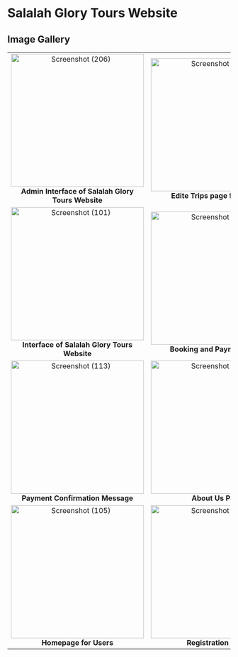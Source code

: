 # Salalah Glory Tours Website

## Image Gallery

<table style="width: 100%; text-align: center; border-spacing: 20px;">
  <tr>
    <td>
      <img src="https://github.com/SAID23S23988/Salalah-Glory-Tours-website/assets/154741482/0e657ecd-7a61-40b6-96eb-8fb4a53f3097" alt="Screenshot (206)" width="300"/>
      <br><b>Admin Interface of Salalah Glory Tours Website</b>
    </td>
    <td>
      <img src="[https://github.com/SAID23S23988/Salalah-Glory-Tours-website/assets/154741482/962937ec-6d94-4a1f-8ed3-908c19c70253)" alt="Screenshot (207)" width="300"/>
      <br><b>Edite Trips page for Admin</b>
    </td>
    <td>
       <img src="https://github.com/SAID23S23988/Salalah-Glory-Tours-website/assets/154741482/ae6a8f11-c90f-44ee-a495-2e8c3df7d83b" alt="Screenshot (208)" width="300"/>
      <br><b>View Bookings page for Admin</b>
    </td>
  </tr>
  <tr>
    <td>
      <img src="https://github.com/SAID23S23988/Salalah-Glory-Tours-website/assets/154741482/51dea465-187c-4f61-ab14-7a791969cb1c" alt="Screenshot (101)" width="300"/>
      <br><b>Interface of Salalah Glory Tours Website</b>
    </td>
    <td>
      <img src="https://github.com/SAID23S23988/Salalah-Glory-Tours-website/assets/154741482/d2f68599-393f-44c8-8b6c-cb592bdce371" alt="Screenshot (115)" width="300"/>
      <br><b>Booking and Payment Page</b>
    </td>
    <td>
      <img src="https://github.com/SAID23S23988/Salalah-Glory-Tours-website/assets/154741482/e331d450-41e4-4338-8b0f-69ae4744fc53" alt="Screenshot (114)" width="300"/>
      <br><b>Linking the Trip Price to PayPal</b>
    </td>
  </tr>
  <tr>
    <td>
      <img src="https://github.com/SAID23S23988/Salalah-Glory-Tours-website/assets/154741482/a965876e-981a-4b97-8191-c6452f4dd784" alt="Screenshot (113)" width="300"/>
      <br><b>Payment Confirmation Message</b>
    </td>
    <td>
      <img src="https://github.com/SAID23S23988/Salalah-Glory-Tours-website/assets/154741482/323d7a3f-ecf7-4128-a938-770398589916" alt="Screenshot (110)" width="300"/>
      <br><b>About Us Page</b>
    </td>
    <td>
      <img src="https://github.com/SAID23S23988/Salalah-Glory-Tours-website/assets/154741482/8bb0af35-daf2-4056-9502-6a485b8980e9" alt="Screenshot (106)" width="300"/>
      <br><b>Trips Page</b>
    </td>
  </tr>
  <tr>
    <td>
      <img src="https://github.com/SAID23S23988/Salalah-Glory-Tours-website/assets/154741482/dae2ef79-a1f0-4cb6-af0c-2fd9195b2938" alt="Screenshot (105)" width="300"/>
      <br><b>Homepage for Users</b>
    </td>
    <td>
      <img src="https://github.com/SAID23S23988/Salalah-Glory-Tours-website/assets/154741482/8888b36c-387d-499b-907c-b5953482c4ed" alt="Screenshot (103)" width="300"/>
      <br><b>Registration Page</b>
    </td>
    <td>
      <img src="https://github.com/SAID23S23988/Salalah-Glory-Tours-website/assets/154741482/7e900805-0f17-4841-b28e-96345be991c4" alt="Screenshot (102)" width="300"/>
      <br><b>Login Page</b>
    </td>
  </tr>
</table>



